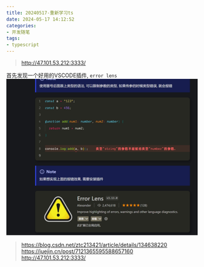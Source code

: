 ```yaml
---
title: 20240517-重新学习ts
date: 2024-05-17 14:12:52
categories:
- 开发随笔
tags: 
- typescript
---
```

> http://47.101.53.212:3333/

首先发现一个好用的VSCODE插件, `error lens`
![pic](20240517-重新学习ts/001.png)

> https://blog.csdn.net/ztc213421/article/details/134638220
> https://juejin.cn/post/7121365595588657160
> http://47.101.53.212:3333/